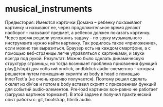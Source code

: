 # musical_instruments
Предыстория: Имеются карточки Домана – ребенку показывают картинку и называют ее, через продолжительное время делают наоборот – называют предмет, а ребенок должен показать картинку. Через время решили усложнить задачу – по звуку музыкального инструмента нужно найти картинку. Так родилось такое «приложение», если можно так выразиться. Браузер есть на каждом смартфоне, а с помощью веб-страницы легче управляться с картинками, и звуки всегда под рукой. Результат: Можно было сделать динамическую структуру страницы, но тогда возникает проблема присвоения функций play()/stop() для событий onclick, ondblclick audio-элементов – которая решается путем помещения скрипта из body в head c помощью innerText’а (не очень красиво получается). Поэтому решил сделать скелет из div’ов и потом в body вставил скрипт с присвоением функций для событий audio-элементов. Pre-load картинок все-равно не работает (загрузка картинок тормозит). В этой задаче я получил практический опыт работы с: git, bootstrap, html5 audio.
